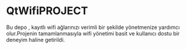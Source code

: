 # QtWifiPROJECT
Bu depo , kayıtlı wifi ağlarınızı verimli bir şekilde yönetmenize yardımcı olur.Projenin tamamlanmasıyla wifi yönetimi basit ve kullanıcı dostu bir deneyim haline getirildi.
